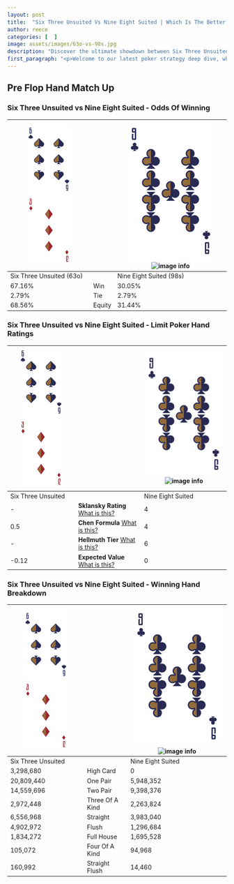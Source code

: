 ```yaml
---
layout: post
title:  "Six Three Unsuited Vs Nine Eight Suited | Which Is The Better Hand In Poker? A Complete Guide"
author: reece
categories: [  ]
image: assets/images/63o-vs-98s.jpg
description: "Discover the ultimate showdown between Six Three Unsuited and Nine Eight Suited in poker! Uncover the odds, strategies, and scenarios where one hand triumphs over the other. Get ready to up your poker game with this thrilling analysis."
first_paragraph: "<p>Welcome to our latest poker strategy deep dive, where we're pitting two distinct hands against each other in a high-stakes showdown: Six Three Unsuited vs Nine Eight Suited.</p><p>In the dynamic world of poker, every decision counts, and knowing which hand holds the upper hand is key to your success at the table.</p><p>In this article, we'll dissect these two hands, explore the scenarios where one dominates the other, and equip you with the knowledge to make strategic choices that can tip the odds in your favor.</p><p>Get ready to unravel the intriguing dynamics of these poker hands and elevate your game to new heights.</p>"
---
```




[comment]: # (sp0)

## Pre Flop Hand Match Up

<div class="table hand-ratings" markdown="1"> 



### Six Three Unsuited vs Nine Eight Suited - Odds Of Winning


    
| ![image info](assets/images/hand1/6.png) ![image info](assets/images/hand1/3o.png) |  | ![image info](assets/images/hand2/9.png) ![image info](assets/images/hand2/8s.png) |
| -------- | -------- | -------- |
| Six Three Unsuited (63o) |  | Nine Eight Suited (98s) |
| 67.16% | Win | 30.05% |
| 2.79% | Tie | 2.79% |
| 68.56% | Equity | 31.44% |




[comment]: # (sp1)



### Six Three Unsuited vs Nine Eight Suited - Limit Poker Hand Ratings


    
| ![image info](assets/images/hand1/6.png) ![image info](assets/images/hand1/3o.png) |  | ![image info](assets/images/hand2/9.png) ![image info](assets/images/hand2/8s.png) |
| -------- | -------- | -------- |
| Six Three Unsuited |  | Nine Eight Suited |
| - | **Sklansky Rating** [What is this?](/sklansky-rating-explained) | 4 |
| 0.5 | **Chen Formula** [What is this?](/chen-formula-explained) | 4 |
| - | **Hellmuth Tier** [What is this?](/Hellmuth-tier-explained) | 6 |
| -0.12 | **Expected Value** [What is this?](/expected-value-explained) | 0 |




[comment]: # (sp2)



### Six Three Unsuited vs Nine Eight Suited - Winning Hand Breakdown


    
| ![image info](assets/images/hand1/6.png) ![image info](assets/images/hand1/3o.png) |  | ![image info](assets/images/hand2/9.png) ![image info](assets/images/hand2/8s.png) |
| -------- | -------- | -------- |
| Six Three Unsuited |  | Nine Eight Suited |
| 3,298,680 | High Card | 0 |
| 20,809,440 | One Pair | 5,948,352 |
| 14,559,696 | Two Pair | 9,398,376 |
| 2,972,448 | Three Of A Kind | 2,263,824 |
| 6,556,968 | Straight | 3,983,040 |
| 4,902,972 | Flush | 1,296,684 |
| 1,834,272 | Full House | 1,695,528 |
| 105,072 | Four Of A Kind | 94,968 |
| 160,992 | Straight Flush | 14,460 |




[comment]: # (sp3)



</div>

[comment]: # (sp4)



[comment]: # (sp5)

